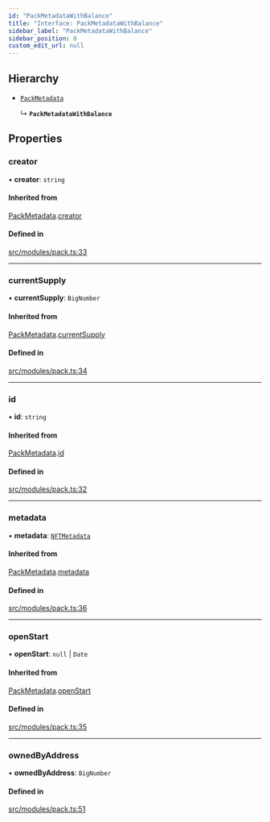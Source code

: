 ```yaml
---
id: "PackMetadataWithBalance"
title: "Interface: PackMetadataWithBalance"
sidebar_label: "PackMetadataWithBalance"
sidebar_position: 0
custom_edit_url: null
---
```


## Hierarchy

- [`PackMetadata`](PackMetadata)

  ↳ **`PackMetadataWithBalance`**

## Properties

### creator

• **creator**: `string`

#### Inherited from

[PackMetadata](PackMetadata).[creator](PackMetadata#creator)

#### Defined in

[src/modules/pack.ts:33](https://github.com/PrasoonPratham/nftlabs-sdk-ts/blob/ff1ad69/src/modules/pack.ts#L33)

___

### currentSupply

• **currentSupply**: `BigNumber`

#### Inherited from

[PackMetadata](PackMetadata).[currentSupply](PackMetadata#currentsupply)

#### Defined in

[src/modules/pack.ts:34](https://github.com/PrasoonPratham/nftlabs-sdk-ts/blob/ff1ad69/src/modules/pack.ts#L34)

___

### id

• **id**: `string`

#### Inherited from

[PackMetadata](PackMetadata).[id](PackMetadata#id)

#### Defined in

[src/modules/pack.ts:32](https://github.com/PrasoonPratham/nftlabs-sdk-ts/blob/ff1ad69/src/modules/pack.ts#L32)

___

### metadata

• **metadata**: [`NFTMetadata`](NFTMetadata)

#### Inherited from

[PackMetadata](PackMetadata).[metadata](PackMetadata#metadata)

#### Defined in

[src/modules/pack.ts:36](https://github.com/PrasoonPratham/nftlabs-sdk-ts/blob/ff1ad69/src/modules/pack.ts#L36)

___

### openStart

• **openStart**: ``null`` \| `Date`

#### Inherited from

[PackMetadata](PackMetadata).[openStart](PackMetadata#openstart)

#### Defined in

[src/modules/pack.ts:35](https://github.com/PrasoonPratham/nftlabs-sdk-ts/blob/ff1ad69/src/modules/pack.ts#L35)

___

### ownedByAddress

• **ownedByAddress**: `BigNumber`

#### Defined in

[src/modules/pack.ts:51](https://github.com/PrasoonPratham/nftlabs-sdk-ts/blob/ff1ad69/src/modules/pack.ts#L51)
